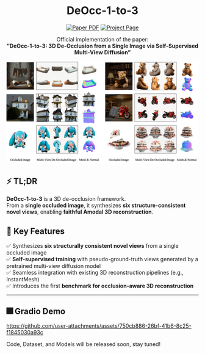 

<p align="center">
  <h1 align="center"> <b>DeOcc-1-to-3</b></h1> 
</p>
  
<p align="center">
	<a href="https://arxiv.org/abs/2506.21544"><img src='https://img.shields.io/badge/arXiv-DeOcc123-red?logo=arxiv' alt='Paper PDF'></a>
	<a href='https://quyans.github.io/DeOcc123/'><img src='https://img.shields.io/badge/Project_Page-DeOcc123-green' alt='Project Page'></a>
<!-- 	<a href=""><img src="https://img.shields.io/badge/%F0%9F%A4%97%20Gradio%20Demo-Huggingface-orange"></a> <br> -->
</p>

<p align="center">
  Official implementation of the paper:<br>
  <strong>“DeOcc-1-to-3: 3D De-Occlusion from a Single Image via Self-Supervised Multi-View Diffusion”</strong>
</p>

<div align="center">
  <img src="Assets/teaser.png" alt="Teaser"/>
</div>

## ⚡ TL;DR

**DeOcc-1-to-3** is a 3D de-occlusion framework.   
From a **single occluded image**, it synthesizes **six structure-consistent novel views**, enabling **faithful Amodal 3D reconstruction**.


<!-- ---

## 📝 Project Overview

**DeOcc-1-to-3** is an end-to-end framework for **occlusion-aware multi-view image generation** from a single occluded image. It leverages **self-supervised fine-tuning of a multi-view diffusion model** to synthesize structurally consistent novel views, enabling **faithful 3D reconstruction** under occlusions without manual annotations. -->

<!-- --- -->

## 🚀 Key Features

✅ Synthesizes **six structurally consistent novel views** from a single occluded image  
✅ **Self-supervised training** with pseudo-ground-truth views generated by a pretrained multi-view diffusion model  
✅ Seamless integration with existing 3D reconstruction pipelines (e.g., InstantMesh)  
✅ Introduces the first **benchmark for occlusion-aware 3D reconstruction**

---

## 🎆 Gradio Demo

https://github.com/user-attachments/assets/750cb886-26bf-41b6-8c25-f1845030a93c



<!-- ## 🔬 Method Overview

<div align="center">
  <img src="assets/pipeline.png" alt="Pipeline" width="700"/>
</div>

1. **Random Occlusion:** Generate occluded images using SA-1B segmentation masks.  
2. **Pseudo-GT Generation:** Use a frozen multi-view diffusion model to produce six-view pseudo-ground-truths.  
3. **Self-Supervised Fine-Tuning:** Train the student model with a denoising objective to predict consistent novel views from occluded inputs.  
4. **3D Reconstruction:** Feed synthesized views into a downstream reconstruction module (e.g., InstantMesh) to recover complete 3D geometry.

--- -->

<!-- ## 📦 Installation

```bash
git clone https://github.com/Quyans/DeOcc123.git
cd DeOcc123
conda env create -f environment.yml
conda activate deocc123 -->

Code, Dataset, and Models will be released soon, stay tuned!

